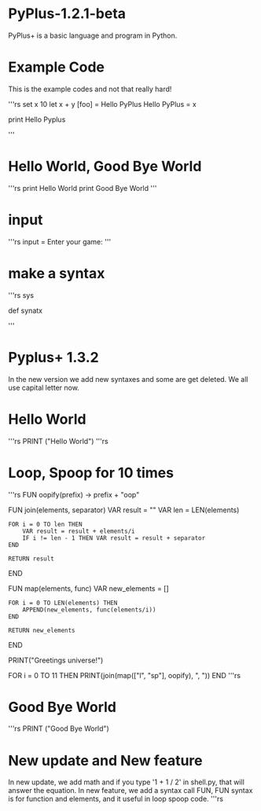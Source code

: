 # PyPlus-1.2.1-beta
PyPlus+ is a basic language and program in Python.

# Example Code
This is the example codes and not that really hard!

'''rs
set x 10
let x + y [foo] = Hello PyPlus
Hello PyPlus = x

print Hello Pyplus

'''

# Hello World, Good Bye World

'''rs
print Hello World
print Good Bye World
'''

# input

'''rs
input = Enter your game:
'''

# make a syntax

'''rs
<import> sys

def synatx

'''

# Pyplus+ 1.3.2
In the new version we add new syntaxes and some are get deleted.
We all use capital letter now.

# Hello World

'''rs
PRINT ("Hello World")
'''rs

# Loop, Spoop for 10 times
'''rs
FUN oopify(prefix) -> prefix + "oop"

FUN join(elements, separator)
	VAR result = ""
	VAR len = LEN(elements)

	FOR i = 0 TO len THEN
		VAR result = result + elements/i
		IF i != len - 1 THEN VAR result = result + separator
	END

	RETURN result
END

FUN map(elements, func)
	VAR new_elements = []

	FOR i = 0 TO LEN(elements) THEN
		APPEND(new_elements, func(elements/i))
	END

	RETURN new_elements
END

PRINT("Greetings universe!")

FOR i = 0 TO 11 THEN
	PRINT(join(map(["l", "sp"], oopify), ", "))
END
'''rs
# Good Bye World

'''rs
PRINT ("Good Bye World")

# New update and New feature
In new update, we add math and if you type '1 + 1 / 2' in shell.py, that will answer the equation.
In new feature, we add a syntax call FUN, FUN syntax is for function and elements, and it useful in loop spoop code.
'''rs
